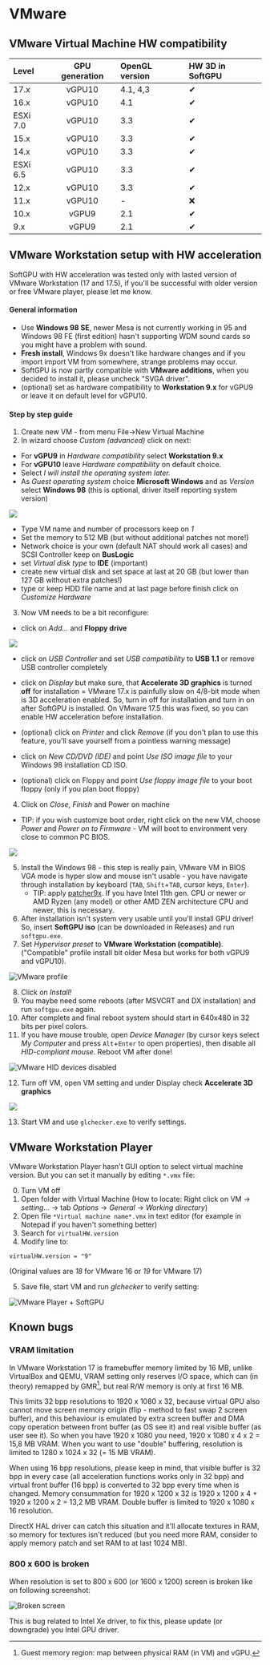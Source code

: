 # VMware

## VMware Virtual Machine HW compatibility

| Level    | GPU generation | OpenGL version | HW 3D in SoftGPU |
| :------- |:-------------: | :------------- | :--------------- |
| 17.x     | vGPU10         | 4.1, 4,3       | ✔                |
| 16.x     | vGPU10         | 4.1            | ✔                |
| ESXi 7.0 | vGPU10         | 3.3            | ✔                |
| 15.x     | vGPU10         | 3.3            | ✔                |
| 14.x     | vGPU10         | 3.3            | ✔                |
| ESXi 6.5 | vGPU10         | 3.3            | ✔                |
| 12.x     | vGPU10         | 3.3            | ✔                |
| 11.x     | vGPU10         | -              | ❌               |
| 10.x     | vGPU9          | 2.1            | ✔                |
| 9.x      | vGPU9          | 2.1            | ✔                |


## VMware Workstation setup with HW acceleration
SoftGPU with HW acceleration was tested only with lasted version of VMware Workstation (17 and 17.5), if you'll be successful with older version or free VMware player, please let me know.

#### General information
- Use **Windows 98 SE**, newer Mesa is not currently working in 95 and Windows 98 FE (first edition) hasn't supporting WDM sound cards so you might have a problem with sound.
- **Fresh install**, Windows 9x doesn't like hardware changes and if you import import VM from somewhere, strange problems may occur.
- SoftGPU is now partly compatible with **VMware additions**, when you decided to install it, please uncheck "SVGA driver".
- (optional) set as hardware compatibility to **Workstation 9.x** for vGPU9 or leave it on default level for vGPU10.

#### Step by step guide
1) Create new VM - from menu File->New Virtual Machine
2) In wizard choose *Custom (advanced)* click on next:
  - For **vGPU9** in *Hardware compatibility* select **Workstation 9.x**
  - For **vGPU10** leave *Hardware compatibility* on default choice.
  - Select *I will install the operating system later.*
  - As *Guest operating system* choice **Microsoft Windows** and as *Version* select **Windows 98** (this is optional, driver itself reporting system version)

![](resource/docs/vmw-setup-2c.png)

  - Type VM name and number of processors keep on *1*
  - Set the memory to 512 MB (but without additional patches not more!)
  - Network choice is your own (default NAT should work all cases) and SCSI Controller keep on **BusLogic**
  - set *Virtual disk type* to **IDE** (important)
  - create new virtual disk and set space at last at 20 GB (but lower than 127 GB without extra patches!)
  - type or keep HDD file name and at last page before finish click on *Customize Hardware*
3) Now VM needs to be a bit reconfigure:
  - click on *Add...* and **Floppy drive**

![](resource/docs/vmw-setup-3.png)

  - click on *USB Controller* and set *USB compatibility* to **USB 1.1** or remove USB controller completely
  - click on *Display* but make sure, that **Accelerate 3D graphics** is turned **off** for installation = VMware 17.x is painfully slow on 4/8-bit mode when is 3D acceleration enabled. So, turn in off for installation and turn in on after SoftGPU is installed. On VMware 17.5 this was fixed, so you can enable HW acceleration before installation.

  - (optional) click on *Printer* and click *Remove* (if you don't plan to use this feature, you'll save yourself from a pointless warning message)
  - click on *New CD/DVD (IDE)* and point *Use ISO image file* to your Windows 98 installation CD ISO.
  - (optional) click on Floppy and point *Use floppy image file* to your boot floppy (only if you plan boot floppy)
4) Click on *Close*, *Finish* and Power on machine
  - TIP: if you wish customize boot order, right click on the new VM, choose *Power* and *Power on to Firmware* - VM will boot to environment very close to common PC BIOS.

![](resource/docs/vmw-bios.png)

5) Install the Windows 98 - this step is really pain, VMware VM in BIOS VGA mode is hyper slow and mouse isn't usable - you have navigate through installation by keyboard (`TAB`, `Shift`+`TAB`, cursor keys, `Enter`).
	- TIP: apply [patcher9x](https://github.com/JHRobotics/patcher9x). If you have Intel 11th gen. CPU or newer or AMD Ryzen (any model) or other AMD ZEN architecture CPU and newer, this is necessary.
6) After installation isn't system very usable until you'll install GPU driver! So, insert **SoftGPU iso** (can be downloaded in Releases) and run `softgpu.exe`.
7) Set *Hypervisor preset* to **VMware Workstation (compatible)**. ("Compatible" profile install bit older Mesa but works for both vGPU9 and vGPU10).

![VMware profile](resource/docs/profile-vmw.png)

8) Click on *Install!*
9) You maybe need some reboots (after MSVCRT and DX installation) and run `softgpu.exe` again.
10) After complete and final reboot system should start in 640x480 in 32 bits per pixel colors.
11) If you have mouse trouble, open *Device Manager* (by cursor keys select *My Computer* and press `Alt`+`Enter` to open properties), then disable all *HID-compliant mouse*. Reboot VM after done!

![VMware HID devices disabled](resource/docs/vmw-hid.png)

12) Turn off VM, open VM setting and under Display check **Accelerate 3D graphics**

![](resource/docs/vmw-setup-4.png)

13) Start VM and use `glchecker.exe` to verify settings.


## VMware Workstation Player
VMware Workstation Player hasn't GUI option to select virtual machine version. But you can set it manually by editing `*.vmx` file:

0) Turn VM off
1) Open folder with Virtual Machine (How to locate: Right click on VM -> *setting...* -> tab *Options* -> *General* -> *Working directory*)
2) Open file `*Virtual machine name*.vmx` in text editor (for example in Notepad if you haven't something better)
3) Search for `virtualHW.version`
4) Modify line to:
```
virtualHW.version = "9"
```
(Original values are *18* for VMware 16 or *19* for VMware 17)

5) Save file, start VM and run *glchecker* to verify setting:

![VMware Player + SoftGPU](resource/docs/vmw-player.png)

## Known bugs

### VRAM limitation

In VMware Workstation 17 is framebuffer memory limited by 16 MB, unlike VirtualBox and QEMU, VRAM setting only reserves I/O space, which can (in theory) remapped by GMR[^1], but real R/W memory is only at first 16 MB.

This limits 32 bpp resolutions to 1920 x 1080 x 32, because virtual GPU also cannot move screen memory origin (flip - method to fast swap 2 screen buffer), and this behaviour is emulated by extra screen buffer and DMA copy operation between front buffer (as OS see it) and real visible buffer (as user see it). So when you have 1920 x 1080 you need, 1920 x 1080 x 4 x 2 = 15,8 MB VRAM. When you want to use "double" buffering, resolution is limited to 1280 x 1024 x 32 (= 15 MB VRAM).

When using 16 bpp resolutions, please keep in mind, that visible buffer is 32 bpp in every case (all acceleration functions works only in 32 bpp) and virtual front buffer (16 bpp) is converted to 32 bpp every time when is changed. Memory consummation for 1920 x 1200 x 32 is 1920 x 1200 x 4 + 1920 x 1200 x 2 = 13,2 MB VRAM. Double buffer is limited to 1920 x 1080 x 16 resolution.

DirectX HAL driver can catch this situation and it'll allocate textures in RAM, so memory for textures isn't reduced (but you need more RAM, consider to apply memory patch and set RAM to at last 1024 MB).

[^1]: Guest memory region: map between physical RAM (in VM) and vGPU.

### 800 x 600 is broken

When resolution is set to 800 x 600 (or 1600 x 1200) screen is broken like on following screenshot:

![Broken screen](resource/docs/bug-vmw-intel800.png)

This is bug related to Intel Xe driver, to fix this, please update (or downgrade) you Intel GPU driver.
